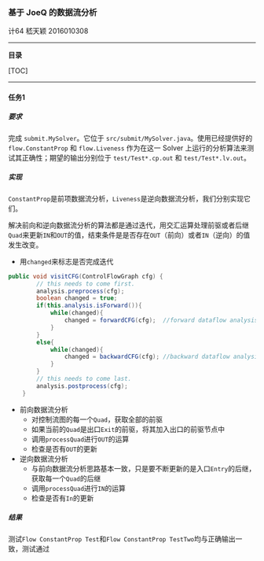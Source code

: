 ### 基于 JoeQ 的数据流分析

计64	嵇天颖	2016010308

---

**目录**

[TOC]



---

#### 任务1

##### 要求

完成 `submit.MySolver`。它位于 `src/submit/MySolver.java`。使用已经提供好的 `flow.ConstantProp` 和 `flow.Liveness` 作为在这一 Solver 上运行的分析算法来测试其正确性；期望的输出分别位于 `test/Test*.cp.out` 和 `test/Test*.lv.out`。



##### 实现

`ConstantProp`是前项数据流分析，`Liveness`是逆向数据流分析，我们分别实现它们。

解决前向和逆向数据流分析的算法都是通过迭代，用交汇运算处理前驱或者后继`Quad`来更新`IN`和`OUT`的值，结束条件是是否存在`OUT`（前向）或者`IN`（逆向）的值发生改变。

* 用`changed`来标志是否完成迭代

~~~java
public void visitCFG(ControlFlowGraph cfg) {
        // this needs to come first.
        analysis.preprocess(cfg);
        boolean changed = true;
        if(this.analysis.isForward()){
            while(changed){
                changed = forwardCFG(cfg);  //forward dataflow analysis
            }
        }
        else{
            while(changed){
                changed = backwardCFG(cfg); //backward dataflow analysis
            }
        }
        // this needs to come last.
        analysis.postprocess(cfg);
    }
~~~



* 前向数据流分析
  * 对控制流图的每一个`Quad`，获取全部的前驱
  * 如果当前的`Quad`是出口`Exit`的前驱，将其加入出口的前驱节点中
  * 调用`processQuad`进行`OUT`的运算
  * 检查是否有`OUT`的更新
* 逆向数据流分析
  * 与前向数据流分析思路基本一致，只是要不断更新的是入口`Entry`的后继，获取每一个`Quad`的后继
  * 调用`processQuad`进行`IN`的运算
  * 检查是否有`In`的更新



##### 结果

测试`Flow ConstantProp Test`和`Flow ConstantProp TestTwo`均与正确输出一致，测试通过



